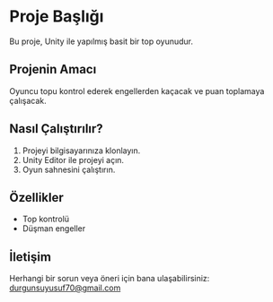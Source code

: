 # Proje Başlığı

Bu proje, Unity ile yapılmış basit bir top oyunudur.

## Projenin Amacı

Oyuncu topu kontrol ederek engellerden kaçacak ve puan toplamaya çalışacak.

## Nasıl Çalıştırılır?

1. Projeyi bilgisayarınıza klonlayın.
2. Unity Editor ile projeyi açın.
3. Oyun sahnesini çalıştırın.

## Özellikler

- Top kontrolü
- Düşman engeller

## İletişim

Herhangi bir sorun veya öneri için bana ulaşabilirsiniz: durgunsuyusuf70@gmail.com
